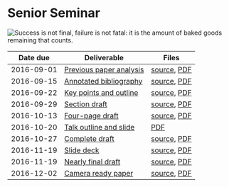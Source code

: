 # Senior Seminar

![Success is not final, failure is not fatal: it is the amount of baked goods remaining that counts.][cookies]

| Date due   | Deliverable                              | Files                                                          |
|------------|------------------------------------------|----------------------------------------------------------------|
| 2016-09-01 | [Previous paper analysis][analysis]      | [source][analysis-source], [PDF][analysis-final]               |
| 2016-09-15 | [Annotated bibliography][bibliography]   | [source][bibliography-source], [PDF][bibliography-final]       |
| 2016-09-22 | [Key points and outline][outline]        | [source][outline-source], [PDF][outline-final]                 |
| 2016-09-29 | [Section draft][section-draft]           | [source][section-draft-source], [PDF][section-draft-final]     |
| 2016-10-13 | [Four-page draft][four-page-draft]       | [source][four-page-draft-source], [PDF][four-page-draft-final] |
| 2016-10-20 | [Talk outline and slide][slide-draft]    | [PDF][slide-draft-final]                                       |
| 2016-10-27 | [Complete draft][complete-draft]         | [source][complete-draft-source], [PDF][complete-draft-final]   |
| 2016-11-19 | [Slide deck][slide-deck]                 | [source][slide-deck-source], [PDF][slide-deck-final]           |
| 2016-11-19 | [Nearly final draft][final-draft]        | [source][final-draft-source], [PDF][final-draft-final]         |
| 2016-12-02 | [Camera ready paper][camera-ready]       | [source][camera-ready-source], [PDF][camera-ready-final]       |

[analysis]: https://github.com/dstelljes/senior-sem/tree/master/previous-paper-analysis
[analysis-final]: https://drive.google.com/file/d/0B2xeEw_wfrSSSUs5dXY4WmUzdVk/view?usp=sharing
[analysis-source]: https://github.com/dstelljes/senior-sem/blob/a5e75dad9f55d729608ea2c973560b0fd811797b/previous-paper-analysis/summary.tex
[bibliography]: https://github.com/dstelljes/senior-sem/tree/master/annotated-bibliography
[bibliography-final]: https://drive.google.com/file/d/0B2xeEw_wfrSSNWdOczUtblA0NjA/view?usp=sharing
[bibliography-source]: https://github.com/dstelljes/senior-sem/blob/b7071ba01fb5aaa02b2fd799ace8ee3274d59363/annotated-bibliography/annotated-bibliography.tex
[camera-ready]: https://github.com/dstelljes/senior-sem/tree/master/paper
[camera-ready-final]: https://drive.google.com/file/d/0B2xeEw_wfrSSWFhDSy0xMlM2dHM/view?usp=sharing
[camera-ready-source]: https://github.com/dstelljes/senior-sem/tree/871b81b4711642094133de768e444493fb93341b/paper
[complete-draft]: https://github.com/dstelljes/senior-sem/tree/master/paper
[complete-draft-final]: https://drive.google.com/file/d/0B2xeEw_wfrSSYzlRWjd6X0FQNmM/view?usp=sharing
[complete-draft-source]: https://github.com/dstelljes/senior-sem/blob/e804e02f1252347e5c1ba634e4222e8545b2ced2/paper/paper.tex
[cookies]: https://img.shields.io/badge/cookies-5-orange.svg
[final-draft]: https://github.com/dstelljes/senior-sem/tree/master/paper
[final-draft-final]: https://drive.google.com/file/d/0B2xeEw_wfrSScWtvcWFXa2twNXM/view?usp=sharing
[final-draft-source]: https://github.com/dstelljes/senior-sem/blob/c6ff8ec920729781735320bee9dd71636f6be104/paper/paper.tex
[four-page-draft]: https://github.com/dstelljes/senior-sem/tree/master/paper
[four-page-draft-final]: https://drive.google.com/file/d/0B2xeEw_wfrSSUXo3aUNHRTdYNHM/view?usp=sharing
[four-page-draft-source]: https://github.com/dstelljes/senior-sem/blob/123c0607874bc77767189f1a473431983491cbdf/paper/paper.tex
[outline]: https://github.com/dstelljes/senior-sem/tree/master/paper
[outline-final]: https://drive.google.com/file/d/0B2xeEw_wfrSSbTFabzFxOXpFRzQ/view?usp=sharing
[outline-source]: https://github.com/dstelljes/senior-sem/blob/c8b8ae07dbf43ceb0580b28b794efe9e03e8b04e/paper/paper.tex
[section-draft]: https://github.com/dstelljes/senior-sem/tree/master/paper
[section-draft-final]: https://drive.google.com/file/d/0B2xeEw_wfrSSekpSZGMyVzBUUzg/view?usp=sharing
[section-draft-source]: https://github.com/dstelljes/senior-sem/blob/20a8a565899b2d12ed9f8fdb085615cc0867fb2b/paper/paper.tex
[slide-deck]: https://github.com/dstelljes/senior-sem/tree/master/slides
[slide-deck-final]: https://drive.google.com/file/d/0B2xeEw_wfrSSeURsRG85VEQyVjQ/view?usp=sharing
[slide-deck-source]: https://github.com/dstelljes/senior-sem/blob/361e9e7ac8198e4f800370d1b4907ee74e96f5a4/slides/slides.tex
[slide-draft]: https://github.com/dstelljes/senior-sem/tree/master/slides
[slide-draft-final]: https://drive.google.com/file/d/0B2xeEw_wfrSSSl9MWG5PV1htT2s/view?usp=sharing
